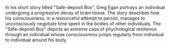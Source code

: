 In his short story titled "Safe-deposit Box", Greg Egan portrays an individual undergoing a progressive decay of brain tissue. The story describes how his consciousness, in a resourceful attempt to persist, manages to unconsciously negotiate time spent in the bodies of other individuals. The "Safe-deposit Box" depicts an extreme case of phychological resilience through an individual whose consciousness jumps regularly from individual to individual around his body.